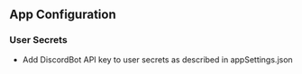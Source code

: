 ## App Configuration

### User Secrets

- Add DiscordBot API key to user secrets as described in appSettings.json
